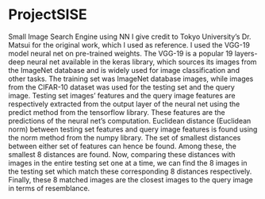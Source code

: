 # ProjectSISE
Small Image Search Engine using NN
I give credit to Tokyo University’s Dr. Matsui for the original work, which I used as reference. I used the VGG-19 model neural net on pre-trained weights. The VGG-19 is a popular 19 layers-deep neural net available in the keras library, which sources its images from the ImageNet database and is widely used for image classification and other tasks. The training set was ImageNet database images, while images from the CIFAR-10 dataset was used for the testing set and the query image. Testing set images’ features and the query image features are respectively extracted from the output layer of the neural net using the predict method from the tensorflow library. These features are the predictions of the neural net’s computation. Euclidean distance (Euclidean norm) between testing set features and query image features is found using the norm method from the numpy library. The set of smallest distances between either set of features can hence be found. Among these, the smallest 8 distances are found. Now, comparing these distances with images in the entire testing set one at a time, we can find the 8 images in the testing set which match these corresponding 8 distances respectively. Finally, these 8 matched images are the closest images to the query image in terms of resemblance. 

